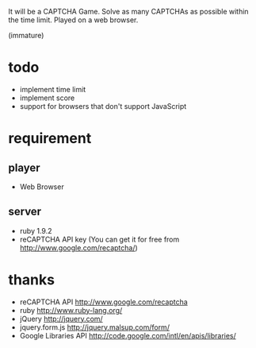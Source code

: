 It will be a CAPTCHA Game. Solve as many CAPTCHAs as possible within the time limit.
Played on a web browser.

(immature)

# todo
* implement time limit
* implement score
* support for browsers that don't support JavaScript

# requirement

## player

* Web Browser

## server
* ruby 1.9.2
* reCAPTCHA API key (You can get it for free from http://www.google.com/recaptcha/)

# thanks
* reCAPTCHA API http://www.google.com/recaptcha
* ruby http://www.ruby-lang.org/
* jQuery http://jquery.com/
* jquery.form.js http://jquery.malsup.com/form/
* Google Libraries API http://code.google.com/intl/en/apis/libraries/
